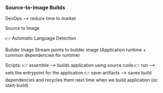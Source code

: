### Source-to-Image Builds
DevOps --> reduce time to market

Source to Image 

👉 Automatic Language Detection

Builder Image Stream points to builder image (Application runtime + common dependencies for runtime)

Scripts: 
    👉  assemble --> builds application using source code
    👉  run --> sets the entrypoint for the application
    👉  save-artifacts --> saves build dependencies and recycles them next time when we build application (oc start-build)